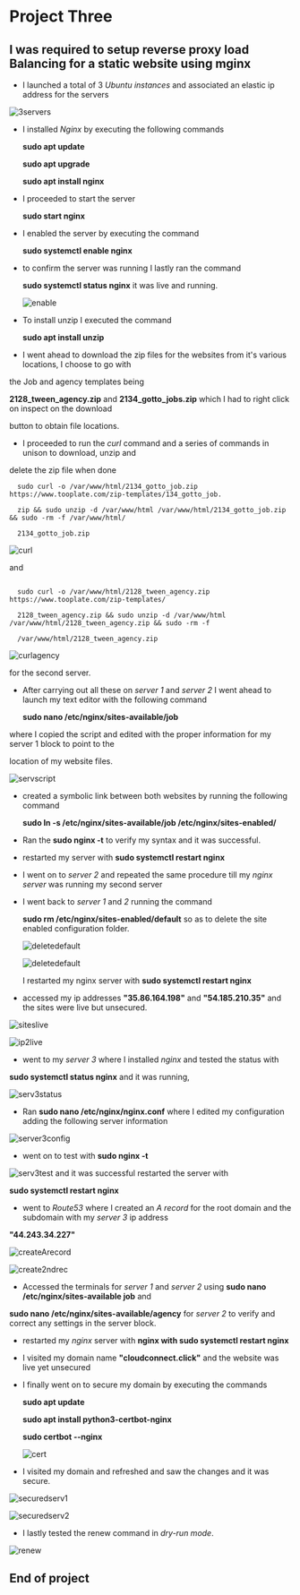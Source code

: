 # Project Three

## I was required to setup reverse proxy load Balancing for a static website using mginx 

- I launched a total of 3 *Ubuntu instances* and associated an elastic ip address for the servers

![3servers](/Project3/img/create3servers.png)

- I installed *Nginx* by executing the following commands
 
   **sudo apt update**

   **sudo apt upgrade**

   **sudo apt install nginx**

- I proceeded to start the server 

  **sudo start nginx**

- I enabled the server by executing the command
 
  **sudo systemctl enable nginx**

- to confirm the server was running I lastly ran the command

  **sudo systemctl status nginx** it was live and running.

  ![enable](/Project3/img/start-enable-status-of-nginx-server1n2.png)

- To install unzip I executed the command

  **sudo apt install unzip**

- I went ahead to download the zip files for the websites from it's various locations, I choose to go with

 the Job and agency templates being

**2128_tween_agency.zip** and **2134_gotto_jobs.zip** which I had to right click on inspect on the download

 button to obtain file locations.

- I proceeded to run the *curl* command and a series of commands in unison to download, unzip and 

delete the zip file when done

```
  sudo curl -o /var/www/html/2134_gotto_job.zip https://www.tooplate.com/zip-templates/134_gotto_job.
  
  zip && sudo unzip -d /var/www/html /var/www/html/2134_gotto_job.zip && sudo -rm -f /var/www/html/
  
  2134_gotto_job.zip

```

![curl](/Project3/img/curl-zip-and-unzip-job-files.png)

and 

```

  sudo curl -o /var/www/html/2128_tween_agency.zip https://www.tooplate.com/zip-templates/

  2128_tween_agency.zip && sudo unzip -d /var/www/html /var/www/html/2128_tween_agency.zip && sudo -rm -f 

  /var/www/html/2128_tween_agency.zip

```


![curlagency](/Project3/img/download-zip-and-unzip-files-agency.png)

for the second server.

- After carrying out all these on *server 1* and *server 2* I went ahead to launch my text editor with the following command

   **sudo nano /etc/nginx/sites-available/job**

 where I copied the script and edited with the proper information for my server 1 block to point to the 
 
 location of my website files.

 ![servscript](/Project3/img/server-block-on-serv1n2.png)

 - created a symbolic link between both websites by running the following command

   **sudo ln -s /etc/nginx/sites-available/job /etc/nginx/sites-enabled/**

- Ran the **sudo nginx -t** to verify my syntax and it was successful.

- restarted my server with **sudo systemctl restart nginx**

- I went on to *server 2* and repeated the same procedure till my *nginx server* was  running my second server 

- I went back to *server 1* and *2* running the command 

  **sudo rm /etc/nginx/sites-enabled/default** so as to delete the site enabled configuration folder.

  ![deletedefault](/Project3/img/sysmbolic-link-test-and-delete-default-config1.png)

  ![deletedefault](/Project3/img/symblic-link-ltest-and-delete-default-config2.png)

  I restarted my nginx server with **sudo systemctl restart nginx**

- accessed my ip addresses **"35.86.164.198"** and **"54.185.210.35"** and the sites were live but unsecured.

![siteslive](/Project3/img/ip-adress-showing-sites-live%20(1).png)

![ip2live](/Project3/img/ip-adress-showing-sites-live%20(2).png)

- went to my *server 3* where I installed *nginx* and tested the status with 

**sudo systemctl status nginx** and it was running,

![serv3status](/Project3/img/server3-nginx-status.png)

- Ran **sudo nano /etc/nginx/nginx.conf** where I edited my configuration adding the following server information

![server3config](/Project3/img/server3-config.png)

- went on to test with **sudo nginx -t** 

![serv3test](/Project3/img/server3-config-test.png) and it was successful restarted the server with

 **sudo systemctl restart nginx**

- went to *Route53* where I created an *A record* for the root domain and the subdomain with my *server 3* ip address

 **"44.243.34.227"**

![createArecord](/Project3/img/Create-record1.png)

![create2ndrec](/Project3/img/create-record2.png)

- Accessed the terminals for *server 1* and *server 2* using **sudo nano /etc/nginx/sites-available job** and 

 **sudo nano /etc/nginx/sites-available/agency** for *server 2* to verify and correct any settings in the server block.

- restarted my *nginx* server with  **nginx with sudo systemctl restart nginx**

- I visited my domain name **"cloudconnect.click"** and the website was live yet unsecured

- I finally went on to secure my domain by executing the commands

   **sudo apt update**

   **sudo apt install python3-certbot-nginx**

   **sudo certbot --nginx**

   ![cert](/Project3/img/certbot-certificate.png)

- I visited my domain and refreshed and saw the changes and it was secure.

![securedserv1](/Project3/img/secured1.png)

![securedserv2](/Project3/img/secured2.png)

- I lastly tested the renew command in *dry-run mode*.

![renew](/Project3/img/dry-run.png)

## End of project